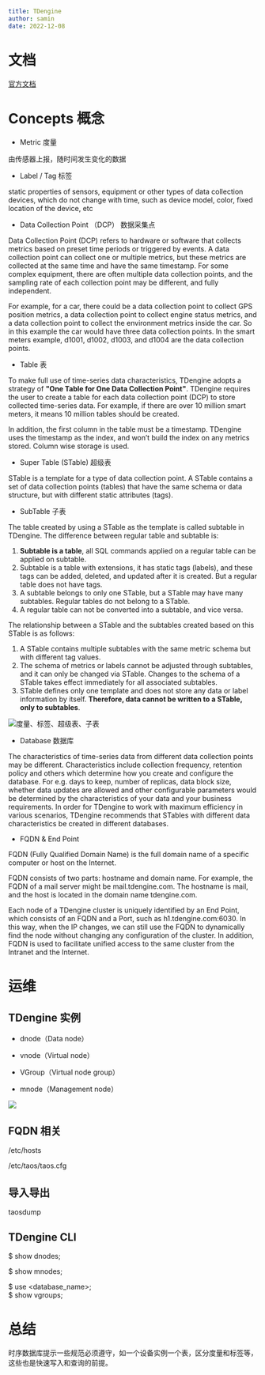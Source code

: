```yaml
title: TDengine
author: samin
date: 2022-12-08
```

# 文档

[官方文档](https://docs.tdengine.com/)

# Concepts 概念

- Metric 度量

由传感器上报，随时间发生变化的数据

- Label / Tag 标签

static properties of sensors, equipment or other types of data collection devices, which do not change with time, such as device model, color, fixed location of the device, etc

- Data Collection Point （DCP） 数据采集点

Data Collection Point (DCP) refers to hardware or software that collects metrics based on preset time periods or triggered by events. A data collection point can collect one or multiple metrics, but these metrics are collected at the same time and have the same timestamp. For some complex equipment, there are often multiple data collection points, and the sampling rate of each collection point may be different, and fully independent.

For example, for a car, there could be a data collection point to collect GPS position metrics, a data collection point to collect engine status metrics, and a data collection point to collect the environment metrics inside the car. So in this example the car would have three data collection points. In the smart meters example, d1001, d1002, d1003, and d1004 are the data collection points.

- Table 表

To make full use of time-series data characteristics, TDengine adopts a strategy of **"One Table for One Data Collection Point"**. TDengine requires the user to create a table for each data collection point (DCP) to store collected time-series data. For example, if there are over 10 million smart meters, it means 10 million tables should be created.

In addition, the first column in the table must be a timestamp. TDengine uses the timestamp as the index, and won’t build the index on any metrics stored. Column wise storage is used.

- Super Table (STable) 超级表

STable is a template for a type of data collection point. A STable contains a set of data collection points (tables) that have the same schema or data structure, but with different static attributes (tags).

- SubTable 子表

The table created by using a STable as the template is called subtable in TDengine. The difference between regular table and subtable is:

1. **Subtable is a table**, all SQL commands applied on a regular table can be applied on subtable.
2. Subtable is a table with extensions, it has static tags (labels), and these tags can be added, deleted, and updated after it is created. But a regular table does not have tags.
3. A subtable belongs to only one STable, but a STable may have many subtables. Regular tables do not belong to a STable.
4. A regular table can not be converted into a subtable, and vice versa.

The relationship between a STable and the subtables created based on this STable is as follows:

1. A STable contains multiple subtables with the same metric schema but with different tag values.
2. The schema of metrics or labels cannot be adjusted through subtables, and it can only be changed via STable. Changes to the schema of a STable takes effect immediately for all associated subtables.
3. STable defines only one template and does not store any data or label information by itself. **Therefore, data cannot be written to a STable, only to subtables**.

![度量、标签、超级表、子表](https://docs.tdengine.com/assets/images/supertable-f2896ade8b7eeb2694f5c23efb6ed9cc.webp)

- Database 数据库

The characteristics of time-series data from different data collection points may be different. Characteristics include collection frequency, retention policy and others which determine how you create and configure the database. For e.g. days to keep, number of replicas, data block size, whether data updates are allowed and other configurable parameters would be determined by the characteristics of your data and your business requirements. In order for TDengine to work with maximum efficiency in various scenarios, TDengine recommends that STables with different data characteristics be created in different databases.

- FQDN & End Point

FQDN (Fully Qualified Domain Name) is the full domain name of a specific computer or host on the Internet.

FQDN consists of two parts: hostname and domain name. For example, the FQDN of a mail server might be mail.tdengine.com. The hostname is mail, and the host is located in the domain name tdengine.com.

Each node of a TDengine cluster is uniquely identified by an End Point, which consists of an FQDN and a Port, such as h1.tdengine.com:6030. In this way, when the IP changes, we can still use the FQDN to dynamically find the node without changing any configuration of the cluster. In addition, FQDN is used to facilitate unified access to the same cluster from the Intranet and the Internet.

# 运维

## TDengine 实例

- dnode（Data node）

- vnode（Virtual node）

- VGroup（Virtual node group）

- mnode（Management node）

![](https://www.taosdata.com/docs/user/pages/01.en/v2.0/images/architecture/structure.png)

## FQDN 相关

/etc/hosts

/etc/taos/taos.cfg

## 导入导出

taosdump

## TDengine CLI

$ show dnodes;

$ show mnodes;

$ use <database_name>;    
$ show vgroups;

# 总结

时序数据库提示一些规范必须遵守，如一个设备实例一个表，区分度量和标签等，这些也是快速写入和查询的前提。